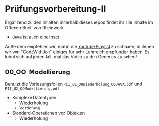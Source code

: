 # Prüfungsvorbereitung-II
Ergänzend zu den Inhalten innerhalb dieses repos findet ihr alle Inhalte im Offenen Buch von Rheinwerk:
- [Java ist auch eine Insel](https://openbook.rheinwerk-verlag.de/javainsel/index.html)

Außerdem empfehlen wir, mal in die [Youtube Playlist](https://youtube.com/playlist?list=PLIgABbRtVA6NQu33ZZ8LKrSedhAjmpMAb&si=GUxS6eNSMMCA1bNP) zu schauen, in denen wir von "CodeWithJon" einiges für sehr Lehrreich empfunden haben. Es lohnt sich auf jeden fall, mal das Video zu den Generics zu sehen!

## 00_OO-Modellierung
Benutzt die Vorlesungsfolien `PII_01_OOWiederholung_OOJAVA.pdf` und `PII_02_OOModellierung.pdf`
- Komplexe Datentypen
  - Wiederholung
  - Vertiefung
- Standard-Operationen von Objekten
  - Wiederholung
